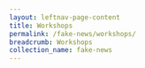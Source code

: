 ```yaml
---
layout: leftnav-page-content
title: Workshops
permalink: /fake-news/workshops/
breadcrumb: Workshops
collection_name: fake-news
---
```

